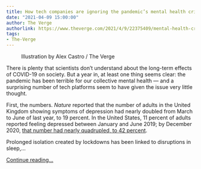 ```yaml
---
title: How tech companies are ignoring the pandemic’s mental health crisis
date: "2021-04-09 15:00:00"
author: The Verge
authorlink: https://www.theverge.com/2021/4/9/22375409/mental-health-crisis-tech-companies-self-harm-platform-policy
tags:
- The-Verge
---
```

<figure>
      <img alt="" src="https://cdn.vox-cdn.com/thumbor/_JQ_nj_cRwYCtCJvB0Vs0wZ_SD8=/0x0:2040x1360/1310x873/cdn.vox-cdn.com/uploads/chorus_image/image/69101374/acastro_180413_1777_reddit_0001.0.jpg" />
        <figcaption>Illustration by Alex Castro / The Verge</figcaption>
    </figure>

  <p id="vMX2Ka">There is plenty that scientists don’t understand about the long-term effects of COVID-19 on society. But a year in, at least one thing seems clear: the pandemic has been terrible for our collective mental health — and a surprising number of tech platforms seem to have given the issue very little thought.</p>
<p id="TmyD6R">First, the numbers. <em>Nature</em> reported that the number of adults in the United Kingdom showing symptoms of depression had nearly doubled from March to June of last year, to 19 percent. In the United States, 11 percent of adults reported feeling depressed between January and June 2019; by December 2020, <a href="https://go.redirectingat.com?id=66960X1514734&amp;xs=1&amp;url=https%3A%2F%2Fwww.nature.com%2Farticles%2Fd41586-021-00175-z&amp;referrer=theverge.com&amp;sref=https%3A%2F%2Fwww.theverge.com%2F2021%2F4%2F9%2F22375409%2Fmental-health-crisis-tech-companies-self-harm-platform-policy" rel="sponsored nofollow noopener" target="_blank">that number had nearly quadrupled, to 42 percent</a>.</p>
<div class="c-float-right"><div id="MM9kSR"><div data-anthem-component="aside:831613"></div></div></div>
<p id="1Y0gJ3">Prolonged isolation created by lockdowns has been linked to disruptions in sleep,...</p>
  <p>
    <a href="https://www.theverge.com/2021/4/9/22375409/mental-health-crisis-tech-companies-self-harm-platform-policy">Continue reading&hellip;</a>
  </p>